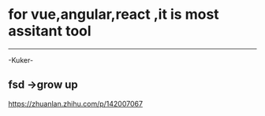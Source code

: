 # for vue,angular,react ,it is most assitant tool 
---
-Kuker-


## fsd ->grow up
https://zhuanlan.zhihu.com/p/142007067
